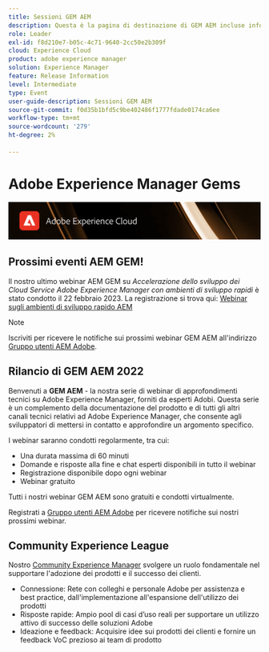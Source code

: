 ```yaml
---
title: Sessioni GEM AEM
description: Questa è la pagina di destinazione di GEM AEM incluse informazioni sulla serie di webinar e sulle informazioni di registrazione, webinar precedenti e in arrivo
role: Leader
exl-id: f8d210e7-b05c-4c71-9640-2cc50e2b309f
cloud: Experience Cloud
product: adobe experience manager
solution: Experience Manager
feature: Release Information
level: Intermediate
type: Event
user-guide-description: Sessioni GEM AEM
source-git-commit: f0d35b1bfd5c9be402486f1777fdade0174ca6ee
workflow-type: tm+mt
source-wordcount: '279'
ht-degree: 2%

---
```


# Adobe Experience Manager Gems

<img alt="Esperienze digitali" src="./assets/ADX_Gems.png"/>

## Prossimi eventi AEM GEM!

<!---  Remove the comment marks, and put the upcoming event in the below table

<table style="max-width: 1214px;">
<tr>
  <td style="vertical-align: top;">
    <a href="https://www.youtube.com/watch?v=f1T9XU9TCJU">
      <img alt="Experience League LIVE Oct 25" src="assets/Oct25_2022_exl_live_banner_web_1920_WebBanner.png">
    </a>
    <div>
      <a href="https://www.youtube.com/watch?v=f1T9XU9TCJU">
        <strong>Deliver the right offer at the right time with decision management</strong>
      </a>
      <br/><em>with Sandra Hausmann, Ben Tepfer, Brandon Poyfair, and Jason Hickey</em>
      <br/><em>October 25, 2022</em>
    </div>
  </td>
</tr>
</table>

--->
Il nostro ultimo webinar AEM GEM su *Accelerazione dello sviluppo dei Cloud Service Adobe Experience Manager con ambienti di sviluppo rapidi* è stato condotto il 22 febbraio 2023.
La registrazione si trova qui: [Webinar sugli ambienti di sviluppo rapido AEM](/help/gems2023/Rapid-Development-Environments.md)

>[!NOTE]
>
> Iscriviti per ricevere le notifiche sui prossimi webinar GEM AEM all&#39;indirizzo [Gruppo utenti AEM Adobe](https://aem-augs.adobe.com/).

## Rilancio di GEM AEM 2022

Benvenuti a **GEM AEM** - la nostra serie di webinar di approfondimenti tecnici su Adobe Experience Manager, forniti da esperti Adobi. Questa serie è un complemento della documentazione del prodotto e di tutti gli altri canali tecnici relativi ad Adobe Experience Manager, che consente agli sviluppatori di mettersi in contatto e approfondire un argomento specifico.

I webinar saranno condotti regolarmente, tra cui:

* Una durata massima di 60 minuti
* Domande e risposte alla fine e chat esperti disponibili in tutto il webinar
* Registrazione disponibile dopo ogni webinar
* Webinar gratuito

Tutti i nostri webinar GEM AEM sono gratuiti e condotti virtualmente.

Registrati a [Gruppo utenti AEM Adobe](https://aem-augs.adobe.com/) per ricevere notifiche sui nostri prossimi webinar.

## Community Experience League

Nostro [Community Experience Manager](https://experienceleaguecommunities.adobe.com/t5/adobe-experience-manager/ct-p/adobe-experience-manager-community) svolgere un ruolo fondamentale nel supportare l&#39;adozione dei prodotti e il successo dei clienti.

* Connessione: Rete con colleghi e personale Adobe per assistenza e best practice, dall&#39;implementazione all&#39;espansione dell&#39;utilizzo dei prodotti
* Risposte rapide: Ampio pool di casi d’uso reali per supportare un utilizzo attivo di successo delle soluzioni Adobe
* Ideazione e feedback: Acquisire idee sui prodotti dei clienti e fornire un feedback VoC prezioso ai team di prodotto


